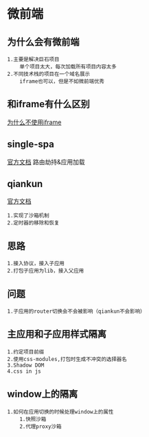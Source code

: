 # 微前端

## 为什么会有微前端

    1.主要是解决巨石项目
        单个项目太大，每次加载所有项目内容太多
    2.不同技术栈的项目在一个域名展示
        iframe也可以，但是不如微前端优秀

## 和iframe有什么区别

[为什么不使用iframe](https://www.yuque.com/kuitos/gky7yw/gesexv)

## single-spa

[官方文档](https://zh-hans.single-spa.js.org/docs/getting-started-overview/)
    路由劫持&应用加载

## qiankun

[官方文档](https://qiankun.umijs.org/zh/guide/getting-started)

    1.实现了沙箱机制
    2.定时器的移除和恢复

## 思路

    1.接入协议，接入子应用
    2.打包子应用为lib，接入父应用

## 问题

    1.子应用的router切换会不会被影响（qiankun不会影响）

## 主应用和子应用样式隔离

    1.约定项目前缀
    2.使用css-modules,打包时生成不冲突的选择器名
    3.Shadow DOM 
    4.css in js

## window上的隔离

    1.如何在应用切换的时候处理window上的属性
        1.快照沙箱
        2.代理proxy沙箱
